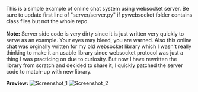 This is a simple example of online chat system using websocket server. Be sure to update first line of "server/server.py" if pywebsocket folder contains class files but not the whole repo.
<br><br>
<b>Note:</b>
Server side code is very dirty since it is just written very quickly to serve as an example. Your eyes may bleed, you are warned. 
Also this online chat was orginally written for my old websocket library which I wasn't really thinking to make it an usable library since websocket protocol 
was just a thing I was practicing on due to curiosity. But now I have rewritten the library from scratch and decided to share it, I quickly patched the server 
code to match-up with new library.

<b>Preview:</b>
![Screenshot_1](https://user-images.githubusercontent.com/29331682/129491741-8213c8d8-b411-48f6-afb4-dbf928f67ae7.png)
![Screenshot_2](https://user-images.githubusercontent.com/29331682/129491750-d5352560-4911-4925-aabd-bae410eab9ae.png)
